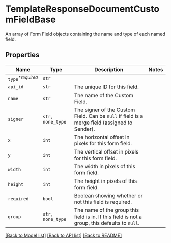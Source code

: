 # TemplateResponseDocumentCustomFieldBase

An array of Form Field objects containing the name and type of each named field.

## Properties
Name | Type | Description | Notes
------------ | ------------- | ------------- | -------------
| `type`<sup>*_required_</sup> | ```str``` |    |  |
| `api_id` | ```str``` |  The unique ID for this field.  |  |
| `name` | ```str``` |  The name of the Custom Field.  |  |
| `signer` | ```str, none_type``` |  The signer of the Custom Field. Can be `null` if field is a merge field (assigned to Sender).  |  |
| `x` | ```int``` |  The horizontal offset in pixels for this form field.  |  |
| `y` | ```int``` |  The vertical offset in pixels for this form field.  |  |
| `width` | ```int``` |  The width in pixels of this form field.  |  |
| `height` | ```int``` |  The height in pixels of this form field.  |  |
| `required` | ```bool``` |  Boolean showing whether or not this field is required.  |  |
| `group` | ```str, none_type``` |  The name of the group this field is in. If this field is not a group, this defaults to `null`.  |  |

[[Back to Model list]](../README.md#documentation-for-models) [[Back to API list]](../README.md#documentation-for-api-endpoints) [[Back to README]](../README.md)


